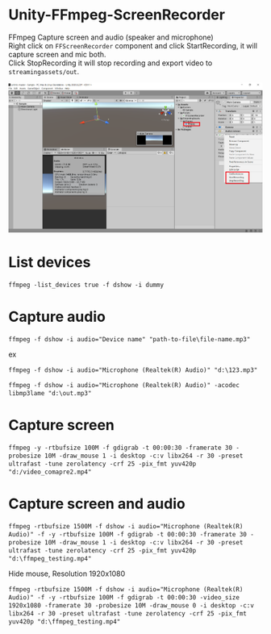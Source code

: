 # Unity-FFmpeg-ScreenRecorder
FFmpeg Capture screen and audio (speaker and microphone)  
Right click on ```FFScreenRecorder``` component and click StartRecording, it will capture screen and mic both.  
Click StopRecording it will stop recording and export video to ```streamingassets/out```.  
  
<img src="https://github.com/shinn716/Unity-FFmpeg-ScreenRecorder/blob/main/img/Snipaste_2021-12-09_17-04-33.png" /></a>  

# List devices
```
ffmpeg -list_devices true -f dshow -i dummy
```

# Capture audio
```
ffmpeg -f dshow -i audio="Device name" "path-to-file\file-name.mp3"
```  
ex  
```
ffmpeg -f dshow -i audio="Microphone (Realtek(R) Audio)" "d:\123.mp3"
```  
```
ffmpeg -f dshow -i audio="Microphone (Realtek(R) Audio)" -acodec libmp3lame "d:\out.mp3"
```  

# Capture screen
```
ffmpeg -y -rtbufsize 100M -f gdigrab -t 00:00:30 -framerate 30 -probesize 10M -draw_mouse 1 -i desktop -c:v libx264 -r 30 -preset ultrafast -tune zerolatency -crf 25 -pix_fmt yuv420p "d:/video_comapre2.mp4"
```  

# Capture screen and audio
```
ffmpeg -rtbufsize 1500M -f dshow -i audio="Microphone (Realtek(R) Audio)" -f -y -rtbufsize 100M -f gdigrab -t 00:00:30 -framerate 30 -probesize 10M -draw_mouse 1 -i desktop -c:v libx264 -r 30 -preset ultrafast -tune zerolatency -crf 25 -pix_fmt yuv420p "d:\ffmpeg_testing.mp4"
```  
  
Hide mouse, Resolution 1920x1080  
```
ffmpeg -rtbufsize 1500M -f dshow -i audio="Microphone (Realtek(R) Audio)" -f -y -rtbufsize 100M -f gdigrab -t 00:00:30 -video_size 1920x1080 -framerate 30 -probesize 10M -draw_mouse 0 -i desktop -c:v libx264 -r 30 -preset ultrafast -tune zerolatency -crf 25 -pix_fmt yuv420p "d:\ffmpeg_testing.mp4"
```  
